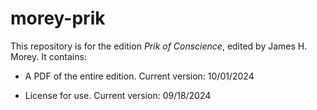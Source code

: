# morey-prik

This repository is for the edition _Prik of Conscience_, edited by James H. Morey. It contains:

- A PDF of the entire edition. Current version: 10/01/2024

- License for use. Current version: 09/18/2024
